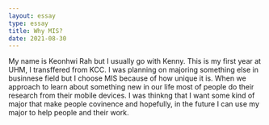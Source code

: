 ```yaml
---
layout: essay
type: essay
title: Why MIS?
date: 2021-08-30
---
```


My name is Keonhwi Rah but I usually go with Kenny. This is my first year at UHM, I transffered from KCC. I was planning on majoring something else in businnese field but I choose MIS because of how unique it is. When we approach to learn about something new in our life most of people do their research from their mobile devices. I was thinkng that I want some kind of major that make people covinence and hopefully, in the future I can use my major to help people and their work. 

